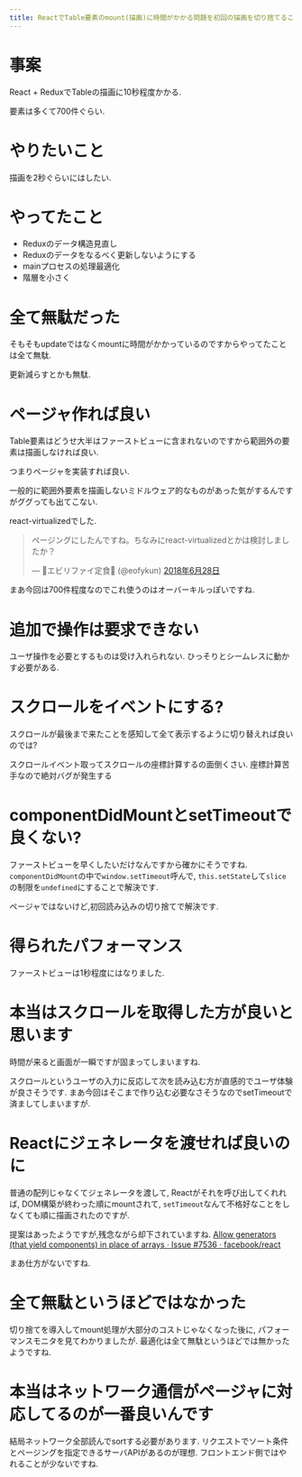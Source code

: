 ```yaml
---
title: ReactでTable要素のmount(描画)に時間がかかる問題を初回の描画を切り捨てることで解決しました
---
```


# 事案

React + ReduxでTableの描画に10秒程度かかる.

要素は多くて700件ぐらい.

# やりたいこと

描画を2秒ぐらいにはしたい.

# やってたこと

* Reduxのデータ構造見直し
* Reduxのデータをなるべく更新しないようにする
* mainプロセスの処理最適化
* 階層を小さく

# 全て無駄だった

そもそもupdateではなくmountに時間がかかっているのですからやってたことは全て無駄.

更新減らすとかも無駄.

# ページャ作れば良い

Table要素はどうせ大半はファーストビューに含まれないのですから範囲外の要素は描画しなければ良い.

つまりページャを実装すれば良い.

一般的に範囲外要素を描画しないミドルウェア的なものがあった気がするんですがググっても出てこない.

react-virtualizedでした.

<blockquote class="twitter-tweet" data-lang="ja"><p lang="ja" dir="ltr">ページングにしたんですね。ちなみにreact-virtualizedとかは検討しましたか？</p>&mdash; 🍤エビリファイ定食🍤 (@eofykun) <a href="https://twitter.com/eofykun/status/1012224415046627328?ref_src=twsrc%5Etfw">2018年6月28日</a></blockquote>

まあ今回は700件程度なのでこれ使うのはオーバーキルっぽいですね.

# 追加で操作は要求できない

ユーザ操作を必要とするものは受け入れられない.
ひっそりとシームレスに動かす必要がある.

# スクロールをイベントにする?

スクロールが最後まで来たことを感知して全て表示するように切り替えれば良いのでは?

スクロールイベント取ってスクロールの座標計算するの面倒くさい.
座標計算苦手なので絶対バグが発生する

# componentDidMountとsetTimeoutで良くない?

ファーストビューを早くしたいだけなんですから確かにそうですね.
`componentDidMount`の中で`window.setTimeout`呼んで,
`this.setState`して`slice`の制限を`undefined`にすることで解決です.

ページャではないけど,初回読み込みの切り捨てで解決です.

# 得られたパフォーマンス

ファーストビューは1秒程度にはなりました.

# 本当はスクロールを取得した方が良いと思います

時間が来ると画面が一瞬ですが固まってしまいますね.

スクロールというユーザの入力に反応して次を読み込む方が直感的でユーザ体験が良さそうです.
まあ今回はそこまで作り込む必要なさそうなのでsetTimeoutで済ましてしまいますが.

# Reactにジェネレータを渡せれば良いのに

普通の配列じゃなくてジェネレータを渡して,
Reactがそれを呼び出してくれれば,
DOM構築が終わった順にmountされて,
`setTimeout`なんて不格好なことをしなくても順に描画されたのですが.

提案はあったようですが,残念ながら却下されていますね.
[Allow generators (that yield components) in place of arrays · Issue #7536 · facebook/react](https://github.com/facebook/react/issues/7536)

まあ仕方がないですね.

# 全て無駄というほどではなかった

切り捨てを導入してmount処理が大部分のコストじゃなくなった後に,
パフォーマンスモニタを見てわかりましたが.
最適化は全て無駄というほどでは無かったようですね.

# 本当はネットワーク通信がページャに対応してるのが一番良いんです

結局ネットワーク全部読んでsortする必要があります.
リクエストでソート条件とページングを指定できるサーバAPIがあるのが理想.
フロントエンド側ではやれることが少ないですね.
